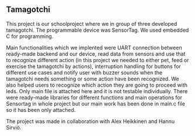## Tamagotchi

This project is our schoolproject where we in group of three developed tamagotchi. The programmable device was SensorTag. We used embedded C for programming.

Main functionalities which we implented were UART connection between ready-made backend and our device, read data from sensors and use that to recognize different action (in this project we needed to either pet, feed or exercise the tamagotchi by actions), 
interruption handling for buttons for different use cases and notify user with buzzer sounds when the tamagotchi needs something or some action have been recognized. We also helped users to recognize which action they are going to proceed with leds. 
Only main file is attached here and it is not testable individually. There were ready-made libraries for different functions and main operations for Sensortag in whole project but our main work has been done in main.c file so it has been only attached.

The project was made in collaboration with Alex Heikkinen and Hannu Sirviö.
